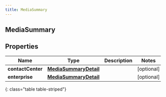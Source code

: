 ```yaml
---
title: MediaSummary
---
```


## MediaSummary

## Properties

| Name              | Type                                                                 | Description | Notes      |
| ----------------- | -------------------------------------------------------------------- | ----------- | ---------- |
| **contactCenter** | <!----><!---->[**MediaSummaryDetail**](MediaSummaryDetail.md)<!----> |             | [optional] |
| **enterprise**    | <!----><!---->[**MediaSummaryDetail**](MediaSummaryDetail.md)<!----> |             | [optional] |

{: class="table table-striped"}
